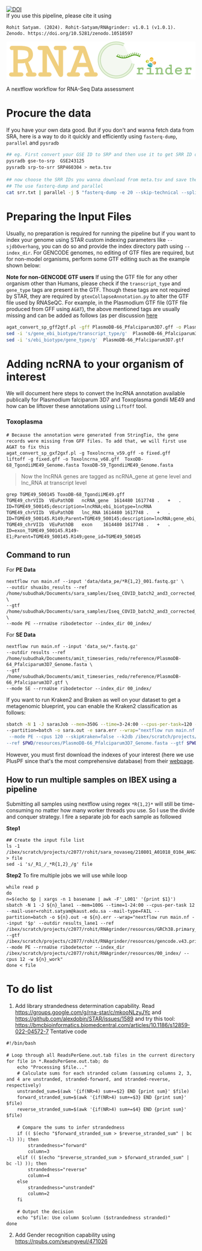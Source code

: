 [![DOI](https://zenodo.org/badge/DOI/10.5281/zenodo.10518597.svg)](https://doi.org/10.5281/zenodo.10518597) <br>
If you use this pipeline, please cite it using

```
Rohit Satyam. (2024). Rohit-Satyam/RNAgrinder: v1.0.1 (v1.0.1). Zenodo. https://doi.org/10.5281/zenodo.10518597
```

![](pipeline.png)

A nextflow workflow for RNA-Seq Data assessment

# Procure the data
If you have your own data good. But if you don't and wanna fetch data from SRA, here is a way to do it quickly and efficiently using `fasterq-dump`, `parallel` and `pysradb`

```bash
## eg. First convert your GSE ID to SRP and then use it to get SRR ID of the entire project
pysradb gse-to-srp  GSE243125
pysradb srp-to-srr SRP460304 > meta.tsv

## now choose the SRR IDs you wanna download from meta.tsv and save them as srr.txt
## The use fasterq-dump and parallel
cat srr.txt | parallel -j 5 "fasterq-dump -e 20 --skip-technical --split-3 -p {}"
```

# Preparing the Input Files 
Usually, no preparation is required for running the pipeline but if you want to index your genome using STAR custom indexing parameters like `--sjdbOverhang`, you 
can do so and provide the index directory path using `--index_dir`. For GENCODE genomes, no editing of GTF files are required, but for non-model organisms, perform 
some GTF editing such as the example shown below:

**Note for non-GENCODE GTF users** 
If using the GTF file for any other organism other than Humans, please check if the `transcript_type` and `gene_type` tags are present in the GTF. Though these tags are not required by STAR,
they are required by `gtexCollapseAnnotation.py` to alter the GTF file used by RNASeQC. For example, in the Plasmodium GTF file (GTF file produced from GFF using `AGAT`), the above mentioned 
tags are usually missing and can be added as follows (as per discussion [here](https://github.com/NBISweden/AGAT/issues/398)

```bash
agat_convert_sp_gff2gtf.pl -gff PlasmoDB-66_Pfalciparum3D7.gff -o PlasmoDB-66_Pfalciparum3D7.gtf --gtf_version 3
sed -i 's/gene_ebi_biotype/transcript_type/g'  PlasmoDB-66_Pfalciparum3D7.gtf
sed -i 's/ebi_biotype/gene_type/g'  PlasmoDB-66_Pfalciparum3D7.gtf
```

# Adding ncRNA to your organism of interest

We will document here steps to convert the lncRNA annotation available publically for Plasmodium falciparum 3D7 and Toxoplasma gondii ME49 and how can be liftover these annotations using `Liftoff` tool.

### Toxoplasma
```
# Because the annotation were generated from StringTie, the gene records were missing from GFF files. To add that, we will first use AGAT to fix this
agat_convert_sp_gxf2gxf.pl -g Toxolncrna_v59.gff -o fixed.gff
liftoff -g fixed.gff -o Toxolncrna_v68.gff  ToxoDB-68_TgondiiME49_Genome.fasta ToxoDB-59_TgondiiME49_Genome.fasta
```
> Now the lncRNA genes are tagged as ncRNA_gene at gene level and lnc_RNA at transcript level
```
grep TGME49_500145 ToxoDB-68_TgondiiME49.gff
TGME49_chrVIIb	VEuPathDB	ncRNA_gene	1614480	1617748	.	+	.	ID=TGME49_500145;description=lncRNA;ebi_biotype=lncRNA
TGME49_chrVIIb	VEuPathDB	lnc_RNA	1614480	1617748	.	+	.	ID=TGME49_500145.R149;Parent=TGME49_500145;description=lncRNA;gene_ebi_biotype=lncRNA
TGME49_chrVIIb	VEuPathDB	exon	1614480	1617748	.	+	.	ID=exon_TGME49_500145.R149-E1;Parent=TGME49_500145.R149;gene_id=TGME49_500145
```

## Command to run
For **PE Data**
```
nextflow run main.nf --input 'data/data_pe/*R{1,2}_001.fastq.gz' \
--outdir shuaibs_results --ref /home/subudhak/Documents/sara_samples/Iseq_COVID_batch2_and3_corrected_index/RNAgrinder/resources/GRCh38.primary_assembly.genome.fa \
--gtf /home/subudhak/Documents/sara_samples/Iseq_COVID_batch2_and3_corrected_index/RNAgrinder/resources/gencode.v43.primary_assembly.basic.annotation.gtf \
--mode PE --rrnaUse ribodetector --index_dir 00_index/
```
For **SE Data**

```
nextflow run main.nf --input 'data_se/*.fastq.gz'
--outdir results --ref /home/subudhak/Documents/amit_timeseries_redo/reference/PlasmoDB-64_Pfalciparum3D7_Genome.fasta \
--gtf /home/subudhak/Documents/amit_timeseries_redo/reference/PlasmoDB-66_Pfalciparum3D7.gtf \
--mode SE --rrnaUse ribodetector --index_dir 00_index/
```
If you want to run Kraken2 and Braken as well on your dataset to get a metagenomic blueprint, you can enable the Kraken2 classification as follows:

```bash
sbatch -N 1 -J sarasJob --mem=350G --time=3-24:00 --cpus-per-task=120 --mail-user=rohit.satyam@kaust.edu.sa --mail-type=FAIL \
--partition=batch -o sara.out -e sara.err --wrap="nextflow run main.nf --input 'data/*_L001_R{1,2}_001.fastq.gz' --outdir results \
 --mode PE --cpus 120 --skipKraken=false --k2db /ibex/scratch/projects/c2077/rohit/backup_runs/RNAgrinder/kraken2/index \
--ref $PWD/resources/PlasmoDB-66_Pfalciparum3D7_Genome.fasta --gtf $PWD/resources/PlasmoDB-66_Pfalciparum3D7.gtf"

```
However, you must first download the indexes of your interest (here we use PlusPF since that's the most comprehensive database) from their [webpage](https://benlangmead.github.io/aws-indexes/k2).
## How to run multiple samples on IBEX using a pipeline
Submitting all samples using nextflow using regex `*R{1,2}*` will still be time-consuming no matter how many worker threads you use. So I use the divide and conquer strategy. I fire a separate job for each sample as followed

**Step1**
```
## Create the input file list
ls -1 /ibex/scratch/projects/c2077/rohit/sara_novaseq/210801_A01018_0104_AHG7JCDSXY/Lane1/version_01/*R1*.gz > file
sed -i 's/_R1_/_*R{1,2}_/g' file
```

**Step2**
To fire multiple jobs we will use while loop

```
while read p
do
n=$(echo $p | xargs -n 1 basename | awk -F'_L001' '{print $1}')
sbatch -N 1 -J ${n}_lane1 --mem=100G --time=1-24:00 --cpus-per-task 12 --mail-user=rohit.satyam@kaust.edu.sa --mail-type=FAIL --partition=batch -o ${n}.out -e ${n}.err --wrap="nextflow run main.nf --input '$p' --outdir results_lane1 --ref /ibex/scratch/projects/c2077/rohit/RNAgrinder/resources/GRCh38.primary_assembly.genome.fa --gtf /ibex/scratch/projects/c2077/rohit/RNAgrinder/resources/gencode.v43.primary_assembly.basic.annotation.gtf --mode PE --rrnaUse ribodetector --index_dir /ibex/scratch/projects/c2077/rohit/RNAgrinder/resources/00_index/ --cpus 12 -w ${n}_work"
done < file
```

# To do list
1. Add library strandedness determination capability. Read https://groups.google.com/g/rna-star/c/mkooNLzyJYc and https://github.com/alexdobin/STAR/issues/1589 and try this tool: https://bmcbioinformatics.biomedcentral.com/articles/10.1186/s12859-022-04572-7
Tentative code
```
#!/bin/bash

# Loop through all ReadsPerGene.out.tab files in the current directory
for file in *.ReadsPerGene.out.tab; do
    echo "Processing $file..."
    # Calculate sums for each stranded column (assuming columns 2, 3, and 4 are unstranded, stranded-forward, and stranded-reverse, respectively)
    unstranded_sum=$(awk '{if(NR>4) sum+=$2} END {print sum}' $file)
    forward_stranded_sum=$(awk '{if(NR>4) sum+=$3} END {print sum}' $file)
    reverse_stranded_sum=$(awk '{if(NR>4) sum+=$4} END {print sum}' $file)
    
    # Compare the sums to infer strandedness
    if (( $(echo "$forward_stranded_sum > $reverse_stranded_sum" | bc -l) )); then
        strandedness="forward"
        column=3
    elif (( $(echo "$reverse_stranded_sum > $forward_stranded_sum" | bc -l) )); then
        strandedness="reverse"
        column=4
    else
        strandedness="unstranded"
        column=2
    fi
    
    # Output the decision
    echo "$file: Use column $column ($strandedness stranded)"
done

```
2. Add Gender recognition capability using https://rpubs.com/seungyeul/471026
